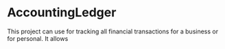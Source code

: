 # AccountingLedger
This project can use for tracking all financial transactions for a  business or for personal.
It allows
